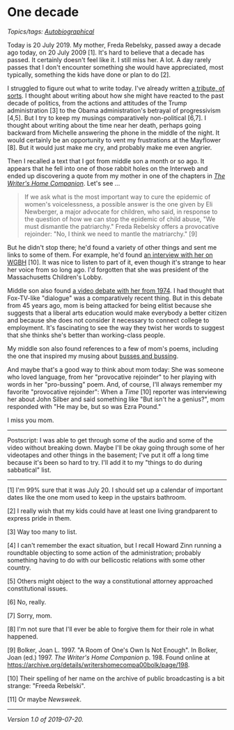 One decade
==========

*Topics/tags: [Autobiographical](index-autobiographical)*

Today is 20 July 2019.  My mother, Freda Rebelsky, passed away a decade
ago today, on 20 July 2009 [1].  It's hard to believe that a decade has 
passed.  It certainly doesn't feel like it.  I still miss her.  A lot.
A day rarely passes that I don't encounter something she would have
appreciated, most typically, something the kids have done or plan to
do [2].

I struggled to figure out what to write today.  I've already written
[a tribute, of sorts](mom).  I thought about writing about how she
might have reacted to the past decade of politics, from the actions 
and attitudes of the Trump administration [3] to the Obama administration's
betrayal of progressivism [4,5].  But I try to keep my musings
comparatively non-political [6,7].  I thought about writing about the
time near her death, perhaps going backward from Michelle answering
the phone in the middle of the night.  It would certainly be an
opportunity to vent my frustrations at the Mayflower [8].  But it would
just make me cry, and probably make me even angrier.

Then I recalled a text that I got from middle son a month or so ago.
It appears that he fell into one of those rabbit holes on the Interweb
and ended up discovering a quote from my mother in one of the chapters
in [_The Writer's Home Companion_](https://www.amazon.com/Writers-Home-Companion-Anthology-Writing/dp/0805048936/).  Let's see ...

> If we ask what is the most important way to cure the epidemic of
women's voicelessness, a possible answer is the one given by Eli
Newberger, a major advocate for children, who said, in response to the
question of how we can stop the epidemic of child abuse, "We must
dismantle the patriarchy."  Freda Rebelsky offers a provocative rejoinder:
"No, I think we need to mantle the matriarchy." [9]

But he didn't stop there; he'd found a variety of other things and sent
me links to some of them.  For example, he'd found [an interview with
her on WGBH](https://americanarchive.org/catalog/cpb-aacip_15-32d7wxj5)
[10].  It was nice to listen to part of it, even though it's strange to
hear her voice from so long ago.  I'd forgotten that she was president
of the Massachusetts Children's Lobby.

Middle son also found [a video debate with her from
1974](http://openvault.wgbh.org/catalog/V_D61BE5FE7C7E47BCB950443F8B4A5D74#at_2061.539_s).
I had thought that Fox-TV-like "dialogue" was a comparatively recent
thing.  But in this debate from 45 years ago, mom is being attacked
for being elitist because she suggests that a liberal arts education
would make everybody a better citizen and because she does not consider
it necessary to connect college to employment.  It's fascinating to see
the way they twist her words to suggest that she thinks she's better
than working-class people.

My middle son also found references to a few of mom's poems, including
the one that inspired my musing about [busses and bussing](busses-bussing).

And maybe that's a good way to think about mom today: She was someone
who loved language, from her "provocative rejoinder" to her playing
with words in her "pro-bussing" poem.  And, of course, I'll always
remember my favorite "provocative rejoinder": When a _Time_ [10] reporter
was interviewing her about John Silber and said something like "But isn't
he a genius?", mom responded with "He may be, but so was Ezra Pound."

I miss you mom.

---

Postscript: I was able to get through some of the audio and some of the
video without breaking down.  Maybe I'll be okay going through some of
her videotapes and other things in the basement; I've put it off a long
time because it's been so hard to try.  I'll add it to my "things to do
during sabbatical" list.

---

[1] I'm 99% sure that it was July 20.  I should set up a calendar of
important dates like the one mom used to keep in the upstairs bathroom.

[2] I really wish that my kids could have at least one living grandparent
to express pride in them.

[3] Way too many to list.

[4] I can't remember the exact situation, but I recall Howard Zinn
running a roundtable objecting to some action of the administration;
probably something having to do with our bellicostic relations with some
other country.

[5] Others might object to the way a constitutional attorney approached
constitutional issues.

[6] No, really.

[7] Sorry, mom.

[8] I'm not sure that I'll ever be able to forgive them for their
role in what happened.

[9] Bolker, Joan L. 1997. "A Room of One's Own Is Not Enough".  In Bolker, Joan (ed.) 1997.  _The Writer's Home Companion_ p. 198.  Found online at
<https://archive.org/details/writershomecompa00bolk/page/198>.

[10] Their spelling of her name on the archive of public broadcasting
is a bit strange: "Freeda Rebelski".

[11] Or maybe _Newsweek_.

---

*Version 1.0 of 2019-07-20.*


